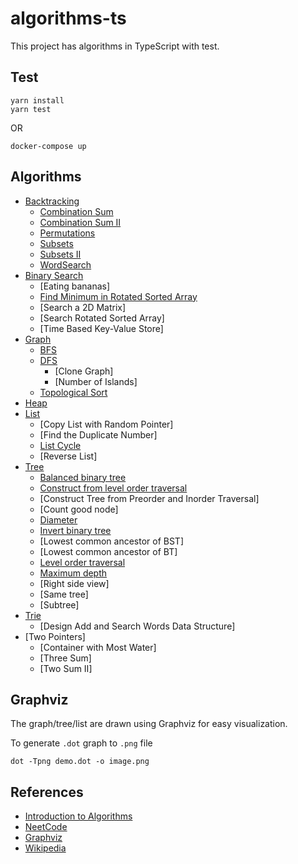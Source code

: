 # algorithms-ts

This project has algorithms in TypeScript with test. 

## Test

```shell
yarn install
yarn test
```

OR

```shell
docker-compose up
```

## Algorithms

- [Backtracking](https://github.com/mintwzy/algorithms-ts/tree/main/src/Backtracking)
  - [Combination Sum](https://github.com/mintwzy/algorithms-ts/tree/main/src/Backtracking/CombinationSum)
  - [Combination Sum II](https://github.com/mintwzy/algorithms/tree/main/nodejs/src/Backtracking/CombinationSumII)
  - [Permutations](https://github.com/mintwzy/algorithms/tree/main/nodejs/src/Backtracking/Permutations)
  - [Subsets](https://github.com/mintwzy/algorithms-ts/tree/main/src/Backtracking/Subsets)
  - [Subsets II](https://github.com/mintwzy/algorithms/tree/main/nodejs/src/Backtracking/SubsetsII)
  - [WordSearch](https://github.com/mintwzy/algorithms-ts/tree/main/src/Backtracking/WordSearch)
- [Binary Search](https://github.com/mintwzy/algorithms-ts/tree/main/src/BinarySearch)
  - [Eating bananas]
  - [Find Minimum in Rotated Sorted Array](https://github.com/mintwzy/algorithms-ts/tree/main/src/BinarySearch/MinRotatedSortedArray)
  - [Search a 2D Matrix]
  - [Search Rotated Sorted Array]
  - [Time Based Key-Value Store]
- [Graph](https://github.com/mintwzy/algorithms-ts/tree/main/src/Graph)
  - [BFS](https://github.com/mintwzy/algorithms-ts/tree/main/src/Graph/BFS)
  - [DFS](https://github.com/mintwzy/algorithms-ts/tree/main/src/Graph/DFS)
    - [Clone Graph]
    - [Number of Islands]
  - [Topological Sort](https://github.com/mintwzy/algorithms-ts/tree/main/src/Graph/TopologicalSort)
- [Heap](https://github.com/mintwzy/algorithms-ts/tree/main/src/Heap)
- [List](https://github.com/mintwzy/algorithms-ts/tree/main/src/List)
  - [Copy List with Random Pointer]
  - [Find the Duplicate Number]
  - [List Cycle](https://github.com/mintwzy/algorithms-ts/tree/main/src/List/ListCycle)
  - [Reverse List]
- [Tree](https://github.com/mintwzy/algorithms-ts/tree/main/src/Tree)
  - [Balanced binary tree](https://github.com/mintwzy/algorithms-ts/tree/main/src/Tree/IsBalanced)
  - [Construct from level order traversal](https://github.com/mintwzy/algorithms-ts/tree/main/src/Tree/ConstructFromLevelOrder)
  - [Construct Tree from Preorder and Inorder Traversal]
  - [Count good node]
  - [Diameter](https://github.com/mintwzy/algorithms-ts/tree/main/src/Tree/Diameter)
  - [Invert binary tree](https://github.com/mintwzy/algorithms-ts/tree/main/src/Tree/InvertBinaryTree)
  - [Lowest common ancestor of BST]
  - [Lowest common ancestor of BT]
  - [Level order traversal](https://github.com/mintwzy/algorithms-ts/tree/main/src/Tree/LevelOrderTraversal)
  - [Maximum depth](https://github.com/mintwzy/algorithms-ts/tree/main/src/Tree/MaxDepth)
  - [Right side view]
  - [Same tree]
  - [Subtree]
- [Trie](https://github.com/mintwzy/algorithms-ts/tree/main/src/Trie)
  - [Design Add and Search Words Data Structure]
- [Two Pointers]
  - [Container with Most Water] 
  - [Three Sum]
  - [Two Sum II]

## Graphviz

The graph/tree/list are drawn using Graphviz for easy visualization. 

To generate `.dot` graph to `.png` file

```shell
dot -Tpng demo.dot -o image.png
```

## References

- [Introduction to Algorithms](https://en.wikipedia.org/wiki/Introduction_to_Algorithms)
- [NeetCode](https://neetcode.io/)
- [Graphviz](https://graphviz.org/)
- [Wikipedia](https://en.wikipedia.org/wiki/Main_Page)
